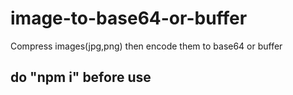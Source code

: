 # image-to-base64-or-buffer

Compress images(jpg,png) then encode them to base64 or buffer

## do "npm i" before use

